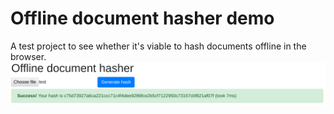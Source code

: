 # Offline document hasher demo
A test project to see whether it's viable to hash documents offline in the browser. 
![A screenshot of the web application](demo.png)
